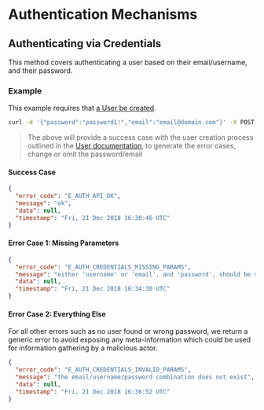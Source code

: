 # Authentication Mechanisms

## Authenticating via Credentials
This method covers authenticating a user based on their email/username, and their password.

### Example
This example requires that [a User be created](./User.md).

```sh
curl -d '{"password":"password1!","email":"email@domain.com"}' -X POST 'http://localhost:54321/auth/credentials'
```

> The above will provide a success case with the user creation process outlined in the [User documentation](./User.md), to generate the error cases, change or omit the password/email

#### Success Case
```json
{
  "error_code": "E_AUTH_API_OK",
  "message": "ok",
  "data": null,
  "timestamp": "Fri, 21 Dec 2018 16:30:46 UTC"
}
```

#### Error Case 1: Missing Parameters
```json
{
  "error_code": "E_AUTH_CREDENTIALS_MISSING_PARAMS",
  "message": "either 'username' or 'email', and 'password', should be specified",
  "data": null,
  "timestamp": "Fri, 21 Dec 2018 16:34:30 UTC"
}
```

#### Error Case 2: Everything Else
For all other errors such as no user found or wrong password, we return a generic error to avoid exposing any meta-information which could be used for information gathering by a malicious actor.

```json
{
  "error_code": "E_AUTH_CREDENTIALS_INVALID_PARAMS",
  "message": "the email/username/password combination does not exist",
  "data": null,
  "timestamp": "Fri, 21 Dec 2018 16:36:52 UTC"
}
```
